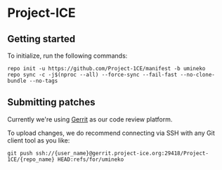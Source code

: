 Project-ICE
===========

Getting started
---------------

To initialize, run the following commands:

```
repo init -u https://github.com/Project-1CE/manifest -b umineko
repo sync -c -j$(nproc --all) --force-sync --fail-fast --no-clone-bundle --no-tags
```

Submitting patches
------------------

Currently we're using [Gerrit](https://review.project-ice.org/) as our code review platform.

To upload changes, we do recommend connecting via SSH with any Git client tool as you like:
```
git push ssh://{user_name}@gerrit.project-ice.org:29418/Project-1CE/{repo_name} HEAD:refs/for/umineko
```
